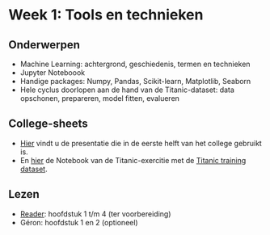# Week 1: Tools en technieken

## Onderwerpen

* Machine Learning: achtergrond, geschiedenis, termen en technieken
* Jupyter Noteboook
* Handige packages: Numpy, Pandas, Scikit-learn, Matplotlib, Seaborn
* Hele cyclus doorlopen aan de hand van de Titanic-dataset: data opschonen, prepareren, model fitten, evalueren

## College-sheets

* [Hier](../lectures/wk1/ML_wk1_Methoden-Technieken.pptx) vindt u de presentatie die in de eerste helft van het college gebruikt is.
* En [hier](../lectures/wk1/livecoding/Titanic.ipynb) de Notebook van de Titanic-exercitie met de [Titanic training dataset](../lectures/wk1/livecoding/titanic-train.csv).

## Lezen

* [Reader](../files/Reader%20Machine%20Learning%202.1%20CC%20BY-NC-SA%204.0.pdf): hoofdstuk 1 t/m 4 (ter voorbereiding)
* Géron: hoofdstuk 1 en 2 (optioneel)
